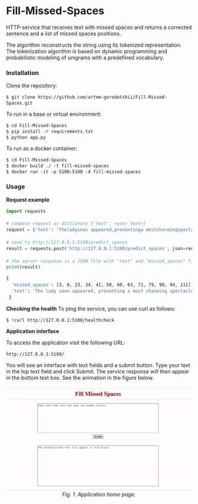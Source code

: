 # Fill-Missed-Spaces
HTTP-service that receives text with missed spaces and returns a corrected sentence and a list of missed spaces positions. 

The algorithm reconstructs the string using its tokenized representation. The tokenization algorithm is based on dynamic programming and probabilistic modeling of unigrams with a predefined vocabulary.

### Installation
Clone the repository:
```
$ git clone https://github.com/artem-gorodetskii/Fill-Missed-Spaces.git
```

To run in a base or virtual environment:
```
$ cd Fill-Missed-Spaces
$ pip install -r requirements.txt
$ python app.py
```

To run as a docker container:
```
$ cd Fill-Missed-Spaces
$ docker build ./ -t fill-missed-spaces
$ docker run -it -p 5100:5100 -d fill-missed-spaces
```

### Usage
**Request example**
``` python
import requests

# compose request as dictionary {'text': <your text>}
request = {'text': 'Theladysoon appeared,presentinga mostcharmingspectacleofperfectbeauty,set off bythemost appropriateadornments.'}

# send to http://127.0.0.1:5100/predict_spaces
result = requests.post('http://127.0.0.1:5100/predict_spaces', json=request).json()

# the server response is a JSON file with "text" and "missed_spaces" fields
print(result)
```
``` bash
{
  'missed_spaces': [3, 8, 23, 34, 41, 50, 60, 63, 71, 79, 90, 94, 111],
  'text': 'The lady soon appeared, presenting a most charming spectacle of perfect beauty, set off by the most appropriate adornments.'
 }
```

**Checking the health**
To ping the service, you can use curl as follows:
```
$ !curl http://127.0.0.1:5100/healthcheck
```

**Application interface**

To access the application visit the following URL:
```
http://127.0.0.1:5100/
```
You will see an interface with text fields and a submit button. Type your text in the top text field and click Submit. The service response will then appear in the bottom text box. See the animation in the figure below.

<p align="center">
  <img alt="img-name" src="assets/homepage_screen_recording.gif" width="800">
  <br>
    <em>Fig. 1. Application home page.</em>
</p>
